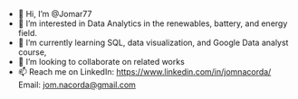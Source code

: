 - 👋 Hi, I’m @Jomar77
- 👀 I’m interested in Data Analytics in the renewables, battery, and energy field.
- 🌱 I’m currently learning SQL, data visualization, and Google Data analyst course,
- 💞️ I’m looking to collaborate on related works
- 📫 Reach me on
    LinkedIn: https://www.linkedin.com/in/jomnacorda/
    Email: jom.nacorda@gmail.com

<!---
Jomar77/Jomar77 is a ✨ special ✨ repository because its `README.md` (this file) appears on your GitHub profile.
You can click the Preview link to take a look at your changes.
--->
